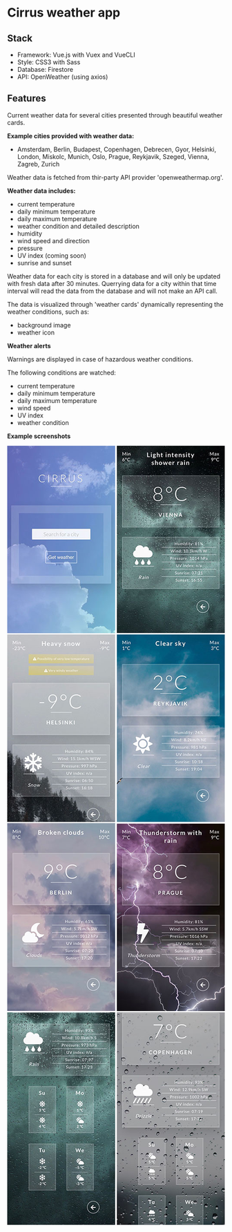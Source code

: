 # Cirrus weather app

## Stack

- Framework: Vue.js with Vuex and VueCLI
- Style: CSS3 with Sass
- Database: Firestore
- API: OpenWeather (using axios)

## Features

Current weather data for several cities presented through beautiful weather cards.

**Example cities provided with weather data:**
- Amsterdam, Berlin, Budapest, Copenhagen, Debrecen, Gyor, Helsinki, London, Miskolc, Munich, Oslo, Prague, Reykjavik, Szeged, Vienna, Zagreb, Zurich

Weather data is fetched from thir-party API provider 'openweathermap.org'.

**Weather data includes:**
- current temperature
- daily minimum temperature
- daily maximum temperature
- weather condition and detailed description
- humidity
- wind speed and direction
- pressure
- UV index (coming soon)
- sunrise and sunset

Weather data for each city is stored in a database and will only be updated with fresh data after 30 minutes. Querrying data for a city within that time interval will read the data from the database and will not make an API call.

The data is visualized through 'weather cards' dynamically representing the weather conditions, such as:
- background image
- weather icon

**Weather alerts**

Warnings are displayed in case of hazardous weather conditions.

The following conditions are watched:
- current temperature
- daily minimum temperature
- daily maximum temperature
- wind speed
- UV index
- weather condition

 **Example screenshots**

![screenshot1](./screenshots/home.jpeg)
![screenshot2](./screenshots/rainy.jpeg)
![screenshot3](./screenshots/snowy.jpeg)
![screenshot4](./screenshots/clear.jpeg)
![screenshot5](./screenshots/cloudy.jpeg)
![screenshot6](./screenshots/storm.jpeg)
![screenshot5](./screenshots/rainy_forecast.jpeg)
![screenshot6](./screenshots/drizzle_forecast.jpeg)